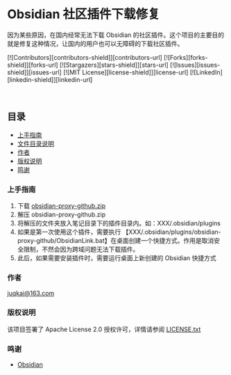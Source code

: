 

# Obsidian 社区插件下载修复

因为某些原因，在国内经常无法下载 Obsidian 的社区插件。这个项目的主要目的就是修复这种情况，让国内的用户也可以无障碍的下载社区插件。

<!-- PROJECT SHIELDS -->

[![Contributors][contributors-shield]][contributors-url]
[![Forks][forks-shield]][forks-url]
[![Stargazers][stars-shield]][stars-url]
[![Issues][issues-shield]][issues-url]
[![MIT License][license-shield]][license-url]
[![LinkedIn][linkedin-shield]][linkedin-url]

<!-- PROJECT LOGO -->
<br />



## 目录

- [上手指南](#上手指南)
- [文件目录说明](#文件目录说明)
- [作者](#作者)
- [版权说明](#版权说明)
- [鸣谢](#鸣谢)

### 上手指南

1. 下载 [obsidian-proxy-github.zip](https://gitee.com/juqkai/obsidian-proxy-github/attach_files/878763/download/obsidian-proxy-github.zip)
2. 解压 obsidian-proxy-github.zip
3. 将解压的文件夹放入笔记目录下的插件目录内。如：XXX/.obsidian/plugins
4. 如果是第一次使用这个插件，需要执行 【XXX/.obsidian/plugins/obsidian-proxy-github/ObsidianLink.bat】在桌面创建一个快捷方式。作用是取消安全限制，不然会因为跨域问题无法下载插件。
5. 此后，如果需要安装插件时，需要运行桌面上新创建的 Obsidian 快捷方式


### 作者

juqkai@163.com

### 版权说明

该项目签署了 Apache License 2.0 授权许可，详情请参阅 [LICENSE.txt](https://github.com/juqkai/obsidian-proxy-github/blob/master/LICENSE)

### 鸣谢


- [Obsidian](https://Obsidian.md)

